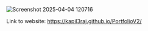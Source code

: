 ![Screenshot 2025-04-04 120716](https://github.com/user-attachments/assets/eb831160-120e-41fb-8e97-0765c1eb10a0)

Link to website: https://kapil3raj.github.io/PortfolioV2/

